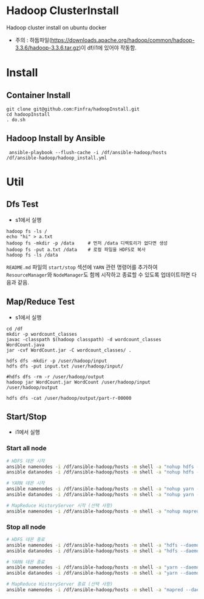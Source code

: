 # Hadoop ClusterInstall
Hadoop cluster install on ubuntu docker
* 주의 : 하둡파일(https://downloads.apache.org/hadoop/common/hadoop-3.3.6/hadoop-3.3.6.tar.gz)이 df/i1에 있어야 작동함.

# Install
## Container Install
```
git clone git@github.com:Finfra/hadoopInstall.git
cd hadoopInstall
. do.sh
```

## Hadoop Install by Ansible
```
 ansible-playbook --flush-cache -i /df/ansible-hadoop/hosts /df/ansible-hadoop/hadoop_install.yml
```

# Util
## Dfs Test
* s1에서 실행
```
hadoop fs -ls /
echo "hi" > a.txt
hadoop fs -mkdir -p /data     # 먼저 /data 디렉토리가 없다면 생성
hadoop fs -put a.txt /data    # 로컬 파일을 HDFS로 복사
hadoop fs -ls /data
```


`README.md` 파일의 `start/stop` 섹션에 `YARN` 관련 명령어를 추가하여 `ResourceManager`와 `NodeManager`도 함께 시작하고 종료할 수 있도록 업데이트하면 다음과 같음.

## Map/Reduce Test
* s1에서 실행
```
cd /df
mkdir -p wordcount_classes
javac -classpath $(hadoop classpath) -d wordcount_classes WordCount.java
jar -cvf WordCount.jar -C wordcount_classes/ .

hdfs dfs -mkdir -p /user/hadoop/input
hdfs dfs -put input.txt /user/hadoop/input/

#hdfs dfs -rm -r /user/hadoop/output
hadoop jar WordCount.jar WordCount /user/hadoop/input /user/hadoop/output

hdfs dfs -cat /user/hadoop/output/part-r-00000
```

## Start/Stop
* i1에서 실행
### Start all node
```bash
# HDFS 데몬 시작
ansible namenodes -i /df/ansible-hadoop/hosts -m shell -a "nohup hdfs --daemon start namenode &" -u root
ansible datanodes -i /df/ansible-hadoop/hosts -m shell -a "nohup hdfs --daemon start datanode &" -u root

# YARN 데몬 시작
ansible namenodes -i /df/ansible-hadoop/hosts -m shell -a "nohup yarn --daemon start resourcemanager &" -u root
ansible datanodes -i /df/ansible-hadoop/hosts -m shell -a "nohup yarn --daemon start nodemanager &" -u root

# MapReduce HistoryServer 시작 (선택 사항)
ansible namenodes -i /df/ansible-hadoop/hosts -m shell -a "nohup mapred --daemon start historyserver &" -u root
```

### Stop all node
```bash
# HDFS 데몬 종료
ansible namenodes -i /df/ansible-hadoop/hosts -m shell -a "hdfs --daemon stop namenode" -u root
ansible datanodes -i /df/ansible-hadoop/hosts -m shell -a "hdfs --daemon stop datanode" -u root

# YARN 데몬 종료
ansible namenodes -i /df/ansible-hadoop/hosts -m shell -a "yarn --daemon stop resourcemanager" -u root
ansible datanodes -i /df/ansible-hadoop/hosts -m shell -a "yarn --daemon stop nodemanager" -u root

# MapReduce HistoryServer 종료 (선택 사항)
ansible namenodes -i /df/ansible-hadoop/hosts -m shell -a "mapred --daemon stop historyserver" -u root
```

